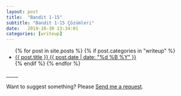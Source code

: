 ```yaml
---
layout: post
title:  "Bandit 1-15"
subtitle: "Bandit 1-15 Çözümleri"
date:   2019-10-30 13:34:01
categories: [writeup]
---
```


<ul class="list-posts">
    {% for post in site.posts %}
      {% if post.categories in "writeup" %}
        <li class="post-teaser">
            <a href="{{ post.url | prepend: site.baseurl }}">
                <span class="post-teaser__title">{{ post.title }}</span>
                <span class="post-teaser__date">{{ post.date | date: "%d %B %Y" }}</span>
            </a>
        </li>
  {% endif %}
    {% endfor %}
</ul> 
_____


Want to suggest something? Please [Send me a request](https://github.com/JohnGkmn/JohnGkmn.github.io/issues/new).
